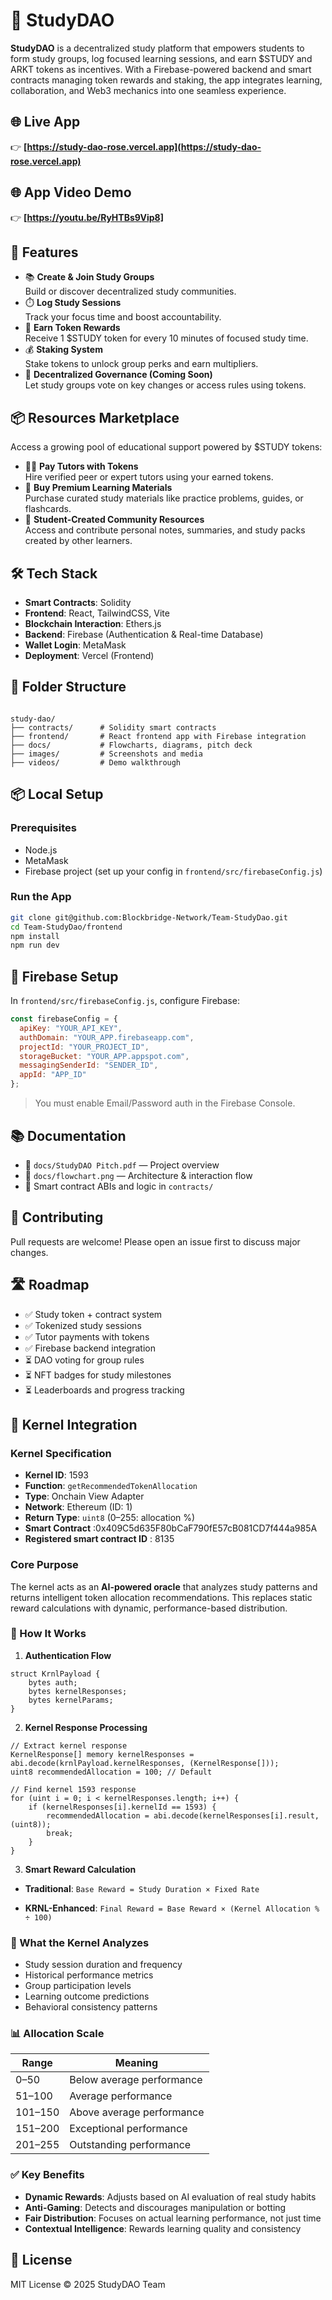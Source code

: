 # 📘 StudyDAO

**StudyDAO** is a decentralized study platform that empowers students to form study groups, log focused learning sessions, and earn $STUDY and ARKT tokens as incentives. With a Firebase-powered backend and smart contracts managing token rewards and staking, the app integrates learning, collaboration, and Web3 mechanics into one seamless experience.

## 🌐 Live App
👉 **[https://study-dao-rose.vercel.app](https://study-dao-rose.vercel.app)**

## 🌐 App Video Demo
👉 **[https://youtu.be/RyHTBs9Vip8]**

## 🚀 Features
- 📚 **Create & Join Study Groups**  
  Build or discover decentralized study communities.
- ⏱️ **Log Study Sessions**  
  Track your focus time and boost accountability.
- 🎁 **Earn Token Rewards**  
  Receive 1 $STUDY token for every 10 minutes of focused study time.
- 💰 **Staking System**  
  Stake tokens to unlock group perks and earn multipliers.
- 🔐 **Decentralized Governance (Coming Soon)**  
  Let study groups vote on key changes or access rules using tokens.

## 📦 Resources Marketplace
Access a growing pool of educational support powered by $STUDY tokens:
- 👨‍🏫 **Pay Tutors with Tokens**  
  Hire verified peer or expert tutors using your earned tokens.
- 📘 **Buy Premium Learning Materials**  
  Purchase curated study materials like practice problems, guides, or flashcards.
- 🤝 **Student-Created Community Resources**  
  Access and contribute personal notes, summaries, and study packs created by other learners.

## 🛠️ Tech Stack
- **Smart Contracts**: Solidity
- **Frontend**: React, TailwindCSS, Vite
- **Blockchain Interaction**: Ethers.js
- **Backend**: Firebase (Authentication & Real-time Database)
- **Wallet Login**: MetaMask
- **Deployment**: Vercel (Frontend)

## 📂 Folder Structure
```

study-dao/
├── contracts/      # Solidity smart contracts
├── frontend/       # React frontend app with Firebase integration
├── docs/           # Flowcharts, diagrams, pitch deck
├── images/         # Screenshots and media
├── videos/         # Demo walkthrough

````

## 📦 Local Setup
### Prerequisites
- Node.js
- MetaMask
- Firebase project (set up your config in `frontend/src/firebaseConfig.js`)

### Run the App
```bash
git clone git@github.com:Blockbridge-Network/Team-StudyDao.git
cd Team-StudyDao/frontend
npm install
npm run dev
````

## 🔐 Firebase Setup

In `frontend/src/firebaseConfig.js`, configure Firebase:

```js
const firebaseConfig = {
  apiKey: "YOUR_API_KEY",
  authDomain: "YOUR_APP.firebaseapp.com",
  projectId: "YOUR_PROJECT_ID",
  storageBucket: "YOUR_APP.appspot.com",
  messagingSenderId: "SENDER_ID",
  appId: "APP_ID"
};
```

> You must enable Email/Password auth in the Firebase Console.

## 📚 Documentation

* 📜 `docs/StudyDAO Pitch.pdf` — Project overview
* 🧠 `docs/flowchart.png` — Architecture & interaction flow
* 📄 Smart contract ABIs and logic in `contracts/`

## 🤝 Contributing

Pull requests are welcome! Please open an issue first to discuss major changes.

## 🛣️ Roadmap

* ✅ Study token + contract system
* ✅ Tokenized study sessions
* ✅ Tutor payments with tokens
* ✅ Firebase backend integration
* ⏳ DAO voting for group rules
* ⏳ NFT badges for study milestones
* ⏳ Leaderboards and progress tracking

## 🧠 Kernel Integration

### Kernel Specification

* **Kernel ID**: 1593
* **Function**: `getRecommendedTokenAllocation`
* **Type**: Onchain View Adapter
* **Network**: Ethereum (ID: 1)
* **Return Type**: `uint8` (0–255: allocation %)
* **Smart Contract** :0x409C5d635F80bCaF790fE57cB081CD7f444a985A
* **Registered smart contract ID** : 8135

### Core Purpose

The kernel acts as an **AI-powered oracle** that analyzes study patterns and returns intelligent token allocation recommendations. This replaces static reward calculations with dynamic, performance-based distribution.

### 🔧 How It Works

1. **Authentication Flow**

```solidity
struct KrnlPayload {
    bytes auth;
    bytes kernelResponses;
    bytes kernelParams;
}
```

2. **Kernel Response Processing**

```solidity
// Extract kernel response
KernelResponse[] memory kernelResponses = abi.decode(krnlPayload.kernelResponses, (KernelResponse[]));
uint8 recommendedAllocation = 100; // Default

// Find kernel 1593 response
for (uint i = 0; i < kernelResponses.length; i++) {
    if (kernelResponses[i].kernelId == 1593) {
        recommendedAllocation = abi.decode(kernelResponses[i].result, (uint8));
        break;
    }
}
```

3. **Smart Reward Calculation**

* **Traditional**:
  `Base Reward = Study Duration × Fixed Rate`

* **KRNL-Enhanced**:
  `Final Reward = Base Reward × (Kernel Allocation % ÷ 100)`

### 🤖 What the Kernel Analyzes

* Study session duration and frequency
* Historical performance metrics
* Group participation levels
* Learning outcome predictions
* Behavioral consistency patterns

### 📊 Allocation Scale

| Range   | Meaning                   |
| ------- | ------------------------- |
| 0–50    | Below average performance |
| 51–100  | Average performance       |
| 101–150 | Above average performance |
| 151–200 | Exceptional performance   |
| 201–255 | Outstanding performance   |

### ✅ Key Benefits

* **Dynamic Rewards**: Adjusts based on AI evaluation of real study habits
* **Anti-Gaming**: Detects and discourages manipulation or botting
* **Fair Distribution**: Focuses on actual learning performance, not just time
* **Contextual Intelligence**: Rewards learning quality and consistency

## 📜 License

MIT License © 2025 StudyDAO Team

```
```

